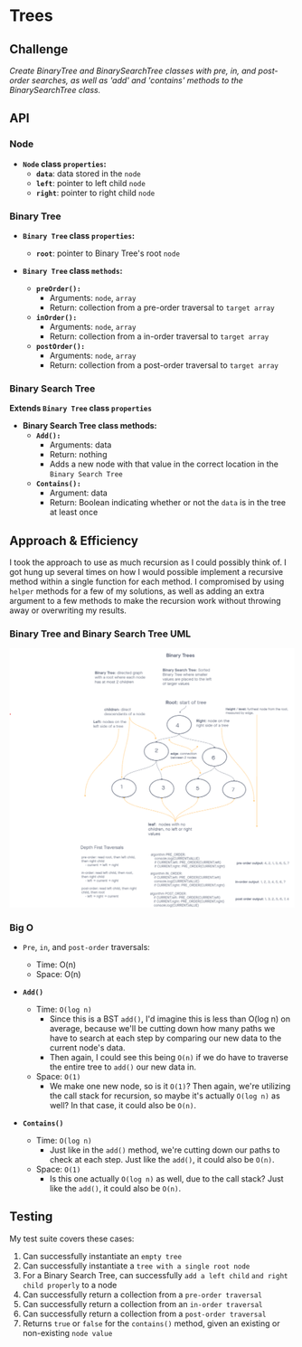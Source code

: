 # Trees

## Challenge

*Create BinaryTree and BinarySearchTree classes with pre, in, and post-order searches, as well as 'add' and 'contains' methods to the BinarySearchTree class.*

## API

### Node

- **`Node` class `properties`:**
  - **`data`**: data stored in the `node`
  - **`left`**: pointer to left child `node`
  - **`right`**: pointer to right child `node`

### Binary Tree

- **`Binary Tree` class `properties`:**
  - **`root`**: pointer to Binary Tree's root `node`

- **`Binary Tree` class `methods`:**
  - **`preOrder():`**
    - Arguments: `node`, `array`
    - Return: collection from a pre-order traversal to `target array`
  - **`inOrder():`**
    - Arguments: `node`, `array`
    - Return: collection from a in-order traversal to `target array`
  - **`postOrder():`**
    - Arguments: `node`, `array`
    - Return: collection from a post-order traversal to `target array`

### Binary Search Tree

**Extends `Binary Tree` class `properties`**

- **Binary Search Tree class methods:**
  - **`Add():`**
    - Arguments: data
    - Return: nothing
    - Adds a new node with that value in the correct location in the `Binary Search Tree`
  - **`Contains():`**
    - Argument: data
    - Return: Boolean indicating whether or not the `data` is in the tree at least once

## Approach & Efficiency

I took the approach to use as much recursion as I could possibly think of. I got hung up several times on how I would possible implement a recursive method within a single function for each method. I compromised by using `helper` methods for a few of my solutions, as well as adding an extra argument to a few methods to make the recursion work without throwing away or overwriting my results.

### Binary Tree and Binary Search Tree UML

![Tree UML](./images/binaryTreeAndBSTUML.png "Tree UML")

### Big O

- `Pre`, `in`, and `post-order` traversals:
  - Time: O(n)
  - Space: O(n)

- **`Add()`**
  - Time: `O(log n)`
    - Since this is a BST `add()`, I'd imagine this is less than O(log n) on average, because we'll be cutting down how many paths we have to search at each step by comparing our new data to the current node's data.
    - Then again, I could see this being `O(n)` if we do have to traverse the entire tree to `add()` our new data in.
  - Space: `O(1)`
    - We make one new node, so is it `O(1)`? Then again, we're utilizing the call stack for recursion, so maybe it's actually `O(log n)` as well? In that case, it could also be `O(n)`.

- **`Contains()`**
  - Time: `O(log n)`
    - Just like in the `add()` method, we're cutting down our paths to check at each step. Just like the `add()`, it could also be `O(n)`.
  - Space: `O(1)`
    - Is this one actually `O(log n)` as well, due to the call stack? Just like the `add()`, it could also be `O(n)`.

## Testing

My test suite covers these cases:

1. Can successfully instantiate an `empty tree`
2. Can successfully instantiate a `tree with a single root node`
3. For a Binary Search Tree, can successfully `add a left child` `and right child properly` to a node
4. Can successfully return a collection from a `pre-order traversal`
5. Can successfully return a collection from an `in-order traversal`
6. Can successfully return a collection from a `post-order traversal`
7. Returns `true` or `false` for the `contains()` method, given an existing or non-existing `node value`
